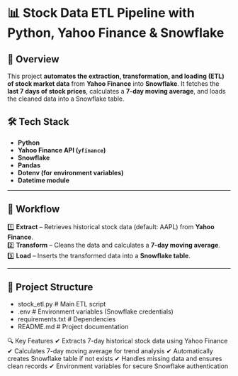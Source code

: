 # 📊 Stock Data ETL Pipeline with Python, Yahoo Finance & Snowflake  

## 🚀 Overview  
This project **automates the extraction, transformation, and loading (ETL) of stock market data** from **Yahoo Finance** into **Snowflake**. It fetches the **last 7 days of stock prices**, calculates a **7-day moving average**, and loads the cleaned data into a Snowflake table.

## 🛠️ Tech Stack  
- **Python**
- **Yahoo Finance API (`yfinance`)**
- **Snowflake**
- **Pandas**
- **Dotenv (for environment variables)**
- **Datetime module**

---

## 📌 Workflow  
1️⃣ **Extract** – Retrieves historical stock data (default: AAPL) from **Yahoo Finance**.  
2️⃣ **Transform** – Cleans the data and calculates a **7-day moving average**.  
3️⃣ **Load** – Inserts the transformed data into a **Snowflake table**.

---

## 📂 Project Structure  
 - stock_etl.py # Main ETL script 
 - .env # Environment variables (Snowflake credentials)
 - requirements.txt # Dependencies
 - README.md # Project documentation

🔍 Key Features
✔ Extracts 7-day historical stock data using Yahoo Finance
✔ Calculates 7-day moving average for trend analysis
✔ Automatically creates Snowflake table if not exists
✔ Handles missing data and ensures clean records
✔ Environment variables for secure Snowflake authentication

